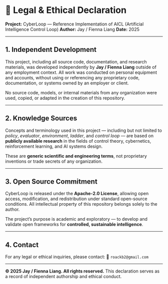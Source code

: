 # 🧾 Legal & Ethical Declaration

**Project:** CyberLoop — Reference Implementation of AICL (Artificial Intelligence Control Loop)
**Author:** Jay / Fienna Liang
**Date:** 2025

---

## 1. Independent Development

This project, including all source code, documentation, and research materials, was developed independently by **Jay / Fienna Liang** outside of any employment context.
All work was conducted on personal equipment and accounts, without using or referencing any proprietary code, documentation, or systems owned by an employer or client.

No source code, models, or internal materials from any organization
were used, copied, or adapted in the creation of this repository.

---

## 2. Knowledge Sources

Concepts and terminology used in this project — including but not limited to
*policy*, *evaluator*, *environment*, *ladder*, and *control loop* —
are based on **publicly available research** in the fields of
control theory, cybernetics, reinforcement learning, and AI systems design.

These are **generic scientific and engineering terms**,
not proprietary inventions or trade secrets of any organization.

---

## 3. Open Source Commitment

CyberLoop is released under the **Apache-2.0 License**,
allowing open access, modification, and redistribution under standard open-source conditions.
All intellectual property of this repository belongs solely to the author.

The project’s purpose is academic and exploratory —
to develop and validate open frameworks for **controlled, sustainable intelligence**.

---

## 4. Contact

For any legal or ethical inquiries, please contact:
📧 `roackb2@gmail.com`

---

**© 2025 Jay / Fienna Liang. All rights reserved.**
This declaration serves as a record of independent authorship and ethical conduct.
